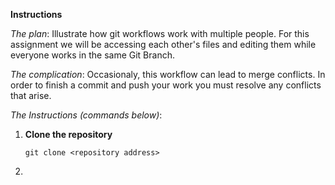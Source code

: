 **Instructions**

_The plan_:
Illustrate how git workflows work with multiple people. For this assignment we will be accessing each other's files and editing them while everyone works in the same Git Branch.

_The complication_:
Occasionaly, this workflow can lead to merge conflicts. In order to finish a commit and push your work you must resolve any conflicts that arise.

_The Instructions (commands below)_:
1. **Clone the repository**
    ```
    git clone <repository address>
    ```
2. 